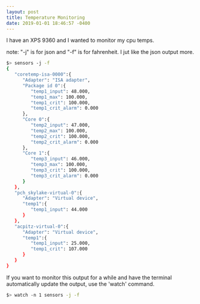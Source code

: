 ```yaml
---
layout: post
title: Temperature Monitoring
date: 2019-01-01 18:46:57 -0400
---
```


I have an XPS 9360 and I wanted to monitor my cpu temps.

note: "-j" is for json and "-f" is for fahrenheit. I jut like the json output more.

```bash
$> sensors -j -f
{
   "coretemp-isa-0000":{
      "Adapter": "ISA adapter",
      "Package id 0":{
         "temp1_input": 48.000,
         "temp1_max": 100.000,
         "temp1_crit": 100.000,
         "temp1_crit_alarm": 0.000
      },
      "Core 0":{
         "temp2_input": 47.000,
         "temp2_max": 100.000,
         "temp2_crit": 100.000,
         "temp2_crit_alarm": 0.000
      },
      "Core 1":{
         "temp3_input": 46.000,
         "temp3_max": 100.000,
         "temp3_crit": 100.000,
         "temp3_crit_alarm": 0.000
      }
   },
   "pch_skylake-virtual-0":{
      "Adapter": "Virtual device",
      "temp1":{
         "temp1_input": 44.000
      }
   },
   "acpitz-virtual-0":{
      "Adapter": "Virtual device",
      "temp1":{
         "temp1_input": 25.000,
         "temp1_crit": 107.000
      }
   }
}
```

If you want to monitor this output for a while and have the terminal automatically update the output, use the 'watch' command.

```bash
$> watch -n 1 sensors -j -f
```

